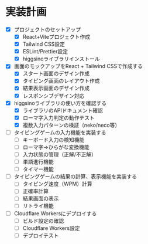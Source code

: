 # 実装計画

- [x] プロジェクトのセットアップ
  - [x] React+Viteプロジェクト作成
  - [x] Tailwind CSS設定
  - [x] ESLint/Prettier設定
  - [x] higgsinoライブラリインストール
- [x] 画面のモックアップをReact + Tailwind CSSで作成する
  - [x] スタート画面のデザイン作成
  - [x] タイピング画面のレイアウト作成
  - [x] 結果表示画面のデザイン作成
  - [x] レスポンシブデザイン対応
- [x] higgsinoライブラリの使い方を確認する
  - [x] ライブラリのAPIドキュメント確認
  - [x] ローマ字入力判定の動作テスト
  - [x] 複数入力パターンの検証（neko/neco等）
- [ ] タイピングゲームの入力機能を実装する
  - [ ] キーボード入力の検知機能
  - [ ] ローマ字→ひらがな変換機能
  - [ ] 入力状態の管理（正解/不正解）
  - [ ] 単語進行機能
  - [ ] タイマー機能
- [ ] タイピングゲームの結果の計算、表示機能を実装する
  - [ ] タイピング速度（WPM）計算
  - [ ] 正確率計算
  - [ ] 結果画面の表示
  - [ ] リトライ機能
- [ ] Cloudflare Workersにデプロイする
  - [ ] ビルド設定の確認
  - [ ] Cloudflare Workers設定
  - [ ] デプロイテスト
